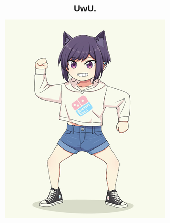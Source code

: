 <h1 align="center" style="font-family: Helvetica">UwU.</h1>

<p align="center">
  <a href="https://twitter.com/paxiti/status/1304781804163837952">
    <img width="800" src="images/46fae87a978631d56849e8deb8b7efb6.jpg" alt="Art by Paxiti">
  </a>
</p>
